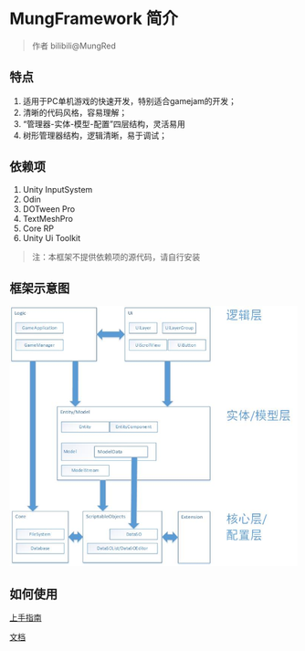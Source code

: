 # MungFramework 简介

>作者 bilibili@MungRed

## 特点

1. 适用于PC单机游戏的快速开发，特别适合gamejam的开发；
2. 清晰的代码风格，容易理解；
3. “管理器-实体-模型-配置”四层结构，灵活易用
4. 树形管理器结构，逻辑清晰，易于调试；

## 依赖项

1. Unity InputSystem
2. Odin
3. DOTween Pro
4. TextMeshPro
5. Core RP
6. Unity Ui Toolkit

>注：本框架不提供依赖项的源代码，请自行安装

## 框架示意图

![框架示意图](./MungFramework/Document/框架示意图.jpg)

## 如何使用

[上手指南](./MungFramework/Document/上手指南.md)

[文档](./MungFramework/Document/文档.md)
